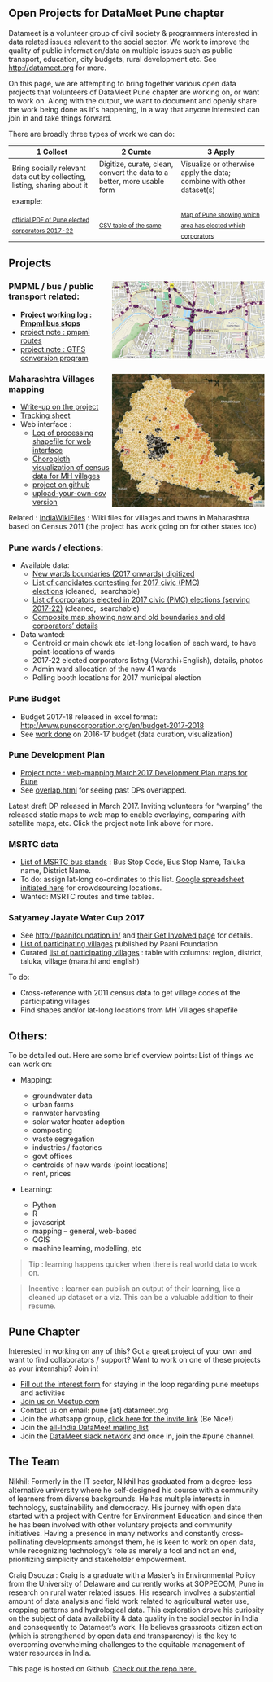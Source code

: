 ## Open Projects for DataMeet Pune chapter

Datameet is a volunteer group of civil society & programmers interested in data related issues relevant to the social sector. We work to improve the quality of public information/data on multiple issues such as public transport, education, city budgets, rural development etc. See <http://datameet.org> for more.

On this page, we are attempting to bring together various open data projects that volunteers of DataMeet Pune chapter are working on, or want to work on. Along with the output, we want to document and openly share the work being done as it's happening, in a way that anyone interested can join in and take things forward.

There are broadly three types of work we can do:

 1 Collect | 2 Curate | 3 Apply 
--|--|--
Bring socially relevant data out by collecting, listing, sharing about it | Digitize, curate, clean, convert the data to a better, more usable form | Visualize or otherwise apply the data; combine with other dataset(s) 
example:||
<sub>[official PDF of Pune elected corporators 2017-22](https://pmc.gov.in/sites/default/files/winning_candidates.pdf)</sub> | <sub>[CSV table of the same](https://gist.github.com/datameet-pune/3ca3af1d528623c1bb7d99f8466868f0)</sub> | <sub>[Map of Pune showing which area has elected which corporators](https://nikhilvj.carto.com/viz/718f58d8-8e07-11e6-8015-0e3ff518bd15/embed_map)</sub>

## Projects

### [<img align="right" src="images/bus%20stops%20swargate.jpg" alt="" width="300" height="152" />](images/bus%20stops%20swargate.jpg)PMPML / bus / public transport related:

  * **[Project working log : Pmpml bus stops](https://github.com/datameet-pune/datameet-pune.github.io/wiki/Project%3A-Bus-stops-database)**
  * [project note : pmpml routes](https://github.com/datameet-pune/datameet-pune.github.io/wiki/Project:-Bus-routes-database)
  * [project note : GTFS conversion program](https://github.com/datameet-pune/datameet-pune.github.io/wiki/Project:-GTFS-feed-creation)

### [<img align="right" src="images/punedistchoro.jpg" alt="" width="300" height="261" />](images/punedistchoro.jpg)Maharashtra Villages mapping

  * [Write-up on the project](https://craigdsouza.github.io/village_mapping/)
  * [Tracking sheet](http://tinyurl.com/dmpune17916)
  * Web interface : 
      * [Log of processing shapefile for web interface](https://docs.google.com/document/d/1JzdHpGpuNBqad717gLa2M2hQ1rMMLLv6FWdxw6-b9Cs/edit?usp=sharing)
      * [Choropleth visualization of census data for MH villages](https://bnamita.github.io/Village_Mapping_v2/)
      * [project on github](https://github.com/bnamita/Village_Mapping_v2/tree/master)
      * [upload-your-own-csv version](https://github.com/bnamita/Village_Mapping_v2/tree/Upload-own-csv)

Related : [IndiaWikiFiles](https://github.com/IndiaWikiFiles/Maharashtra) : Wiki files for villages and towns in Maharashtra based on Census 2011 (the project has work going on for other states too)

### Pune wards / elections:

  * Available data: 
      * [New wards boundaries (2017 onwards) digitized](https://gist.github.com/answerquest/db11b5c7be7e00765ae33152124aba1e)
      * [List of candidates contesting for 2017 civic (PMC) elections](https://gist.github.com/answerquest/0cfd125093f891c853befa12226eff79) (cleaned,  searchable)
      * [List of corporators elected in 2017 civic (PMC) elections (serving 2017-22)](https://gist.github.com/datameet-pune/3ca3af1d528623c1bb7d99f8466868f0) (cleaned,  searchable)
      * [Composite map showing new and old boundaries and old corporators&#8217; details](https://nikhilvj.carto.com/viz/718f58d8-8e07-11e6-8015-0e3ff518bd15/embed_map)
  * Data wanted: 
      * Centroid or main chowk etc lat-long location of each ward, to have point-locations of wards
      * 2017-22 elected corporators listng (Marathi+English), details, photos
      * Admin ward allocation of the new 41 wards
      * Polling booth locations for 2017 municipal election

### Pune Budget
* Budget 2017-18 released in excel format: <http://www.punecorporation.org/en/budget-2017-2018>
* See [work done](http://ourpuneourbudget.in/) on 2016-17 budget (data curation, visualization)

### Pune Development Plan

  * [Project note : web-mapping March2017 Development Plan maps for Pune](https://docs.google.com/document/d/1fsrDS6six2zkgZJ_L-10__1yyOUZs4Sj23SbXwBCdYI/edit?usp=sharing)
  * See [overlap.html](http://nikhilvj.cu.cc/files/overlap.html) for seeing past DPs overlapped.

Latest draft DP released in March 2017. Inviting volunteers for &#8220;warping&#8221; the released static maps to web map to enable overlaying, comparing with satellite maps, etc. Click the project note link above for more.

### MSRTC data

  * [List of MSRTC bus stands](https://gist.github.com/answerquest/5d8c85a369d9c3c6d5513743995f7e78) : Bus Stop Code, Bus Stop Name, Taluka name, District Name.
  * To do: assign lat-long co-ordinates to this list. [Google spreadsheet initiated here](https://docs.google.com/spreadsheets/d/1j3ix7Xj-HwnU9t6UJ7jXiCS2gWDnlwLkSpniEJLdYS4/edit?usp=sharing) for crowdsourcing locations.
  * Wanted: MSRTC routes and time tables.

### Satyamey Jayate Water Cup 2017

  * See <http://paanifoundation.in/> and [their Get Involved page](http://www.paanifoundation.in/en/get-involved/) for details.
  * [List of participating villages](http://bit.ly/villagenames) published by Paani Foundation
  * Curated [list of participating villages](https://drive.google.com/open?id=1SyIZ1xqaJk5TTF_LUWsYIdngia1gGho9PUrbs2KWwrw) : table with columns: region, district, taluka, village (marathi and english)

To do:

  * Cross-reference with 2011 census data to get village codes of the participating villages
  * Find shapes and/or lat-long locations from MH Villages shapefile

## Others:

To be detailed out. Here are some brief overview points: List of things we can work on:

  * Mapping: 
      * groundwater data
      * urban farms
      * ranwater harvesting
      * solar water heater adoption
      * composting
      * waste segregation
      * industries / factories
      * govt offices
      * centroids of new wards (point locations)
      * rent, prices

* Learning:
  * Python
  * R
  * javascript
  * mapping &#8211; general, web-based
  * QGIS
  * machine learning, modelling, etc

> Tip : learning happens quicker when there is real world data to work on.
  
> Incentive : learner can publish an output of their learning, like a cleaned up dataset or a viz. This can be a valuable addition to their resume.


## Pune Chapter
Interested in working on any of this? Got a great project of your own and want to find collaborators / support? Want to work on one of these projects as your internship? Join in!
  * [Fill out the interest form](https://docs.google.com/forms/d/e/1FAIpQLSfU-hxUyo7NPuvTTUFwy0J0F2iQn3a6r_5m8WlIoYQBpnTUjQ/viewform) for staying in the loop regarding pune meetups and activities
  * [Join us on Meetup.com](http://www.meetup.com/DataMeet-Pune/)
  * Contact us on email: pune [at] datameet.org 
  * Join the whatsapp group, [click here for the invite link](https://chat.whatsapp.com/6mlTAdacEDxIQnjtNnuIgj) (Be Nice!)
  * Join the [all-India DataMeet mailing list](https://groups.google.com/forum/#!forum/datameet)
  * Join the [DataMeet slack network](http://datameet.org/wp-login.php?action=slack-invitation) and once in, join the #pune channel.

## The Team
Nikhil: Formerly in the IT sector, Nikhil has graduated from a degree-less alternative university where he self-designed his course with a community of learners from diverse backgrounds. He has multiple interests in technology, sustainability and democracy. His journey with open data started with a project with Centre for Environment Education and since then he has been involved with other voluntary projects and community initiatives. Having a presence in many networks and constantly cross-pollinating developments amongst them, he is keen to work on open data, while recognizing technology’s role as merely a tool and not an end, prioritizing simplicity and stakeholder empowerment.

Craig Dsouza : Craig is a graduate with a Master’s in Environmental Policy from the University of Delaware and currently works at SOPPECOM, Pune in research on rural water related issues. His research involves a substantial amount of data analysis and field work related to agricultural water use, cropping patterns and hydrological data. This exploration drove his curiosity on the subject of data availability & data quality in the social sector in India and consequently to Datameet’s work. He believes grassroots citizen action (which is strengthened by open data and transparency) is the key to overcoming overwhelming challenges to the equitable management of water resources in India.

This page is hosted on Github. [Check out the repo here.](https://github.com/datameet-pune/datameet-pune.github.io/)

